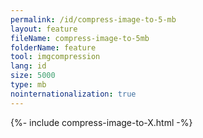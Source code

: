 ```yaml
---
permalink: /id/compress-image-to-5-mb
layout: feature
fileName: compress-image-to-5mb
folderName: feature
tool: imgcompression
lang: id
size: 5000
type: mb
nointernationalization: true
---
```

{%- include compress-image-to-X.html -%}       

